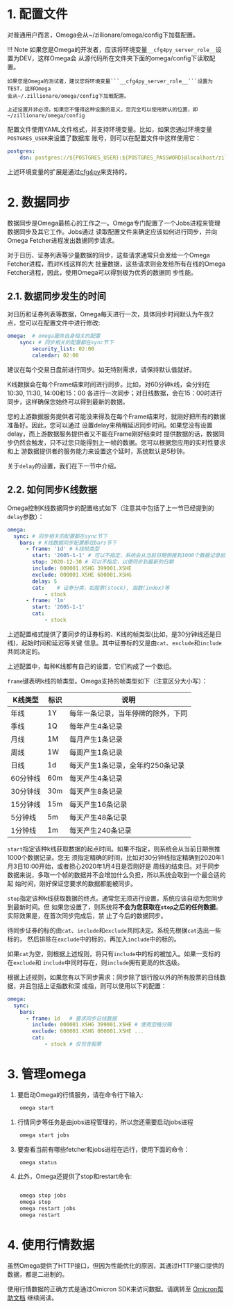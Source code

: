 
# 1. 配置文件

对普通用户而言，Omega会从~/zillionare/omega/config下加载配置。

!!! Note
    如果您是Omega的开发者，应该将环境变量```__cfg4py_server_role__```设置为DEV，这样Omega会
    从源代码所在文件夹下面的omega/config下读取配置。

    如果您是Omega的测试者，建议您将环境变量```__cfg4py_server_role__```设置为TEST，这样Omega
    会从~/.zillionare/omega/config下加载配置。

    上述设置并非必须，如果您不懂得这种设置的意义，您完全可以使用默认的位置，即~/zillionare/omega/config

配置文件使用YAML文件格式，并支持环境变量。比如，如果您通过环境变量``POSTGRES_USER``来设置了数据库
账号，则可以在配置文件中这样使用它：

```YAML
postgres:
    dsn: postgres://${POSTGRES_USER}:${POSTGRES_PASSWORD}@localhost/zillionare
```

上述环境变量的扩展是通过[cfg4py](https://pypi.org/project/cfg4py/)来支持的。

# 2. 数据同步

数据同步是Omega最核心的工作之一。Omega专门配置了一个Jobs进程来管理数据同步及其它工作。Jobs通过
读取配置文件来确定应该如何进行同步，并向Omega Fetcher进程发出数据同步请求。

对于日历、证券列表等少量数据的同步，这些请求通常只会发给一个Omega Fetcher进程，而对K线这样的大
批量数据，这些请求则会发给所有在线的Omega Fetcher进程，因此，使用Omega可以得到极为优秀的数据同
步性能。

## 2.1. 数据同步发生的时间
对日历和证券列表等数据，Omega每天进行一次，具体同步时间默认为午夜2点，您可以在配置文件中进行修改:

```yaml
omega:  # omega服务自身相关的配置
    sync: # 同步相关的配置都在sync节下
        security_list: 02:00
        calendar: 02:00
```
建议在每个交易日盘前进行同步。如无特别需求，请保持默认值就好。

K线数据会在每个Frame结束时间进行同步。比如，对60分钟k线，会分别在10:30, 11:30, 14:00和15：00
各进行一次同步；对日线数据，会在15：00时进行同步，这样确保您始终可以得到最新的数据。

您的上游数据服务提供者可能没来得及在每个Frame结束时，就刚好把所有的数据准备好。因此，您可以通过
设置delay来稍稍延迟同步时间。如果您没有设置delay，而上游数据服务提供者又不能在Frame刚好结束时
提供数据的话，数据同步仍然会触发，只不过您只能得到上一帧的数据。您可以根据您应用的实时性要求和上
游数据提供者的服务能力来设置这个延时，系统默认是5秒钟。

关于``delay``的设置，我们在下一节中介绍。

## 2.2. 如何同步K线数据

Omega控制K线数据同步的配置格式如下（注意其中包括了上一节已经提到的``delay``参数）：

```yaml
omega:
  sync: # 同步相关的配置都在sync节下
    bars: # K线数据同步配置都在bars节下
      - frame: '1d' # k线帧类型
        start: '2005-1-1' # 可以不指定，系统会从当前日期倒推到1000个数据记录前的时间
        stop: 2020-12-30 # 可以不指定，以便同步到最新的日期
        include: 000001.XSHG 399001.XSHE
        exclude: 000001.XSHE 600001.XSHG
        delay: 5
        cat:    # 证券分类，如股票(stock), 指数(index)等
            - stock
      - frame: '1m'
        start: '2005-1-1'
        cat:
            - stock
```

上述配置格式提供了要同步的证券标的、K线的帧类型(比如，是30分钟线还是日线)，起始时间和延迟等关键
信息。其中证券标的又是由``cat``、``exclude``和``include``共同决定的。

上述配置中，每种K线都有自己的设置，它们构成了一个数组。

``frame``键表明k线的帧类型。Omega支持的帧类型如下（注意区分大小写）：

| K线类型  | 标识  | 说明                 |
| ----- | --- | ------------------ |
| 年线    | 1Y  | 每年一条记录，当年停牌的除外，下同  |
| 季线    | 1Q  | 每年产生4条记录           |
| 月线    | 1M  | 每月产生1条记录           |
| 周线    | 1W  | 每周产生1条记录           |
| 日线    | 1d  | 每天产生1条记录，全年约250条记录 |
| 60分钟线 | 60m | 每天产生4条记录           |
| 30分钟线 | 30m | 每天产生8条记录           |
| 15分钟线 | 15m | 每天产生16条记录          |
| 5分钟线  | 5m  | 每天产生48条记录          |
| 1分钟线  | 1m  | 每天产生240条记录         |

``start``指定该种k线获取数据的起点时间。如果不指定，则系统会从当前日期倒推1000个数据记录。您无
须指定精确的时间，比如对30分钟线指定精确到2020年1月3日10:00开始，或者担心2020年1月4日是否刚好是
周线的结束日。对于同步数据来说，多取一个帧的数据并不会增加什么负担，所以系统会取到一个最合适的起
始时间，刚好保证您要求的数据都能被同步。

``stop``指定该种k线获取数据的终点。通常您无须进行设置，系统应该自动为您同步到最新时间。但
如果您设置了，则系统将**不会为您获取在``stop``之后的任何数据**。实际效果是，在首次同步完成后，禁
止了今后的数据同步。

待同步证券的标的由``cat``、``include``和``exclude``共同决定。系统先根据``cat``选出一些标的，
然后排除在``exclude``中的标的，再加入``include``中的标的。

如果``cat``为空，则根据上述规则，将只有``include``中的标的被加入。如果一支标的在``exclude``和
``include``中同时存在，则``include``拥有更高的优选级。

根据上述规则，如果您有以下同步需求：同步除了银行股以外的所有股票的日线数据，并且包括上证指数和深
成指，则可以使用以下的配置：
```yaml
omega:
  sync:
    bars:
      - frame: 1d   # 要求同步日线数据
        include: 000001.XSHG 399001.XSHE # 使用空格分隔
        exclude: 600001.XSHG 000001.XSHE ...
        cat:
            - stock # 仅包含股票
```

# 3. 管理omega

1. 要启动Omega的行情服务，请在命令行下输入:

```bash
    omega start
```

1. 行情同步等任务是由jobs进程管理的，所以您还需要启动jobs进程

```bash
    omega start jobs
```

3. 要查看当前有哪些fetcher和jobs进程在运行，使用下面的命令：

```bash
    omega status
```

4. 此外，Omega还提供了stop和restart命令:

```bash

    omega stop jobs
    omega stop
    omega restart jobs
    omega restart
```

# 4. 使用行情数据

虽然Omega提供了HTTP接口，但因为性能优化的原因，其通过HTTP接口提供的数据，都是二进制的。

使用行情数据的正确方式是通过Omicron SDK来访问数据。请跳转至 [Omicron帮助文档](https://zillionare-omicron.readthedocs.io) 继续阅读。
